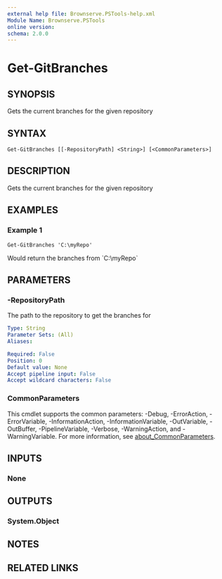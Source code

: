 ```yaml
---
external help file: Brownserve.PSTools-help.xml
Module Name: Brownserve.PSTools
online version:
schema: 2.0.0
---
```


# Get-GitBranches

## SYNOPSIS
Gets the current branches for the given repository

## SYNTAX

```
Get-GitBranches [[-RepositoryPath] <String>] [<CommonParameters>]
```

## DESCRIPTION
Gets the current branches for the given repository

## EXAMPLES

### Example 1
```
Get-GitBranches 'C:\myRepo'
```

Would return the branches from \`C:\myRepo\`

## PARAMETERS

### -RepositoryPath
The path to the repository to get the branches for

```yaml
Type: String
Parameter Sets: (All)
Aliases:

Required: False
Position: 0
Default value: None
Accept pipeline input: False
Accept wildcard characters: False
```

### CommonParameters
This cmdlet supports the common parameters: -Debug, -ErrorAction, -ErrorVariable, -InformationAction, -InformationVariable, -OutVariable, -OutBuffer, -PipelineVariable, -Verbose, -WarningAction, and -WarningVariable. For more information, see [about_CommonParameters](http://go.microsoft.com/fwlink/?LinkID=113216).

## INPUTS

### None
## OUTPUTS

### System.Object
## NOTES

## RELATED LINKS
